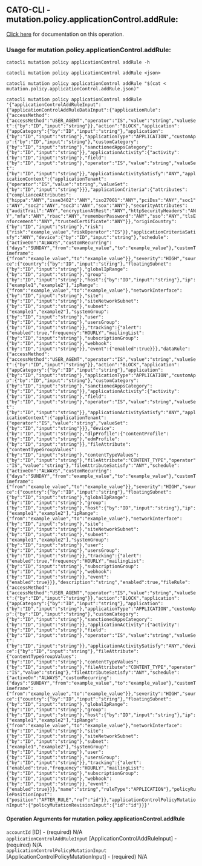 
## CATO-CLI - mutation.policy.applicationControl.addRule:
[Click here](https://api.catonetworks.com/documentation/#mutation-mutation.policy.applicationControl.addRule) for documentation on this operation.

### Usage for mutation.policy.applicationControl.addRule:

`catocli mutation policy applicationControl addRule -h`

`catocli mutation policy applicationControl addRule <json>`

`catocli mutation policy applicationControl addRule "$(cat < mutation.policy.applicationControl.addRule.json)"`

`catocli mutation policy applicationControl addRule '{"applicationControlAddRuleInput":{"applicationControlAddRuleDataInput":{"applicationRule":{"accessMethod":{"accessMethod":"USER_AGENT","operator":"IS","value":"string","valueSet":{"by":"ID","input":"string"}},"action":"BLOCK","application":{"appCategory":{"by":"ID","input":"string"},"application":{"by":"ID","input":"string"},"applicationType":"APPLICATION","customApp":{"by":"ID","input":"string"},"customCategory":{"by":"ID","input":"string"},"sanctionedAppsCategory":{"by":"ID","input":"string"}},"applicationActivity":{"activity":{"by":"ID","input":"string"},"field":{"by":"ID","input":"string"},"operator":"IS","value":"string","valueSet":{"by":"ID","input":"string"}},"applicationActivitySatisfy":"ANY","applicationContext":{"applicationTenant":{"operator":"IS","value":"string","valueSet":{"by":"ID","input":"string"}}},"applicationCriteria":{"attributes":{"complianceAttributes":{"hippa":"ANY","isae3402":"ANY","iso27001":"ANY","pciDss":"ANY","soc1":"ANY","soc2":"ANY","soc3":"ANY","sox":"ANY"},"securityAttributes":{"auditTrail":"ANY","encryptionAtRest":"ANY","httpSecurityHeaders":"ANY","mfa":"ANY","rbac":"ANY","rememberPassword":"ANY","sso":"ANY","tlsEnforcement":"ANY","trustedCertificate":"ANY"}},"originCountry":{"by":"ID","input":"string"},"risk":{"risk":"example_value","riskOperator":"IS"}},"applicationCriteriaSatisfy":"ANY","device":{"by":"ID","input":"string"},"schedule":{"activeOn":"ALWAYS","customRecurring":{"days":"SUNDAY","from":"example_value","to":"example_value"},"customTimeframe":{"from":"example_value","to":"example_value"}},"severity":"HIGH","source":{"country":{"by":"ID","input":"string"},"floatingSubnet":{"by":"ID","input":"string"},"globalIpRange":{"by":"ID","input":"string"},"group":{"by":"ID","input":"string"},"host":{"by":"ID","input":"string"},"ip":["example1","example2"],"ipRange":{"from":"example_value","to":"example_value"},"networkInterface":{"by":"ID","input":"string"},"site":{"by":"ID","input":"string"},"siteNetworkSubnet":{"by":"ID","input":"string"},"subnet":["example1","example2"],"systemGroup":{"by":"ID","input":"string"},"user":{"by":"ID","input":"string"},"usersGroup":{"by":"ID","input":"string"}},"tracking":{"alert":{"enabled":true,"frequency":"HOURLY","mailingList":{"by":"ID","input":"string"},"subscriptionGroup":{"by":"ID","input":"string"},"webhook":{"by":"ID","input":"string"}},"event":{"enabled":true}}},"dataRule":{"accessMethod":{"accessMethod":"USER_AGENT","operator":"IS","value":"string","valueSet":{"by":"ID","input":"string"}},"action":"BLOCK","application":{"appCategory":{"by":"ID","input":"string"},"application":{"by":"ID","input":"string"},"applicationType":"APPLICATION","customApp":{"by":"ID","input":"string"},"customCategory":{"by":"ID","input":"string"},"sanctionedAppsCategory":{"by":"ID","input":"string"}},"applicationActivity":{"activity":{"by":"ID","input":"string"},"field":{"by":"ID","input":"string"},"operator":"IS","value":"string","valueSet":{"by":"ID","input":"string"}},"applicationActivitySatisfy":"ANY","applicationContext":{"applicationTenant":{"operator":"IS","value":"string","valueSet":{"by":"ID","input":"string"}}},"device":{"by":"ID","input":"string"},"dlpProfile":{"contentProfile":{"by":"ID","input":"string"},"edmProfile":{"by":"ID","input":"string"}},"fileAttribute":{"contentTypeGroupValues":{"by":"ID","input":"string"},"contentTypeValues":{"by":"ID","input":"string"},"fileAttribute":"CONTENT_TYPE","operator":"IS","value":"string"},"fileAttributeSatisfy":"ANY","schedule":{"activeOn":"ALWAYS","customRecurring":{"days":"SUNDAY","from":"example_value","to":"example_value"},"customTimeframe":{"from":"example_value","to":"example_value"}},"severity":"HIGH","source":{"country":{"by":"ID","input":"string"},"floatingSubnet":{"by":"ID","input":"string"},"globalIpRange":{"by":"ID","input":"string"},"group":{"by":"ID","input":"string"},"host":{"by":"ID","input":"string"},"ip":["example1","example2"],"ipRange":{"from":"example_value","to":"example_value"},"networkInterface":{"by":"ID","input":"string"},"site":{"by":"ID","input":"string"},"siteNetworkSubnet":{"by":"ID","input":"string"},"subnet":["example1","example2"],"systemGroup":{"by":"ID","input":"string"},"user":{"by":"ID","input":"string"},"usersGroup":{"by":"ID","input":"string"}},"tracking":{"alert":{"enabled":true,"frequency":"HOURLY","mailingList":{"by":"ID","input":"string"},"subscriptionGroup":{"by":"ID","input":"string"},"webhook":{"by":"ID","input":"string"}},"event":{"enabled":true}}},"description":"string","enabled":true,"fileRule":{"accessMethod":{"accessMethod":"USER_AGENT","operator":"IS","value":"string","valueSet":{"by":"ID","input":"string"}},"action":"BLOCK","application":{"appCategory":{"by":"ID","input":"string"},"application":{"by":"ID","input":"string"},"applicationType":"APPLICATION","customApp":{"by":"ID","input":"string"},"customCategory":{"by":"ID","input":"string"},"sanctionedAppsCategory":{"by":"ID","input":"string"}},"applicationActivity":{"activity":{"by":"ID","input":"string"},"field":{"by":"ID","input":"string"},"operator":"IS","value":"string","valueSet":{"by":"ID","input":"string"}},"applicationActivitySatisfy":"ANY","device":{"by":"ID","input":"string"},"fileAttribute":{"contentTypeGroupValues":{"by":"ID","input":"string"},"contentTypeValues":{"by":"ID","input":"string"},"fileAttribute":"CONTENT_TYPE","operator":"IS","value":"string"},"fileAttributeSatisfy":"ANY","schedule":{"activeOn":"ALWAYS","customRecurring":{"days":"SUNDAY","from":"example_value","to":"example_value"},"customTimeframe":{"from":"example_value","to":"example_value"}},"severity":"HIGH","source":{"country":{"by":"ID","input":"string"},"floatingSubnet":{"by":"ID","input":"string"},"globalIpRange":{"by":"ID","input":"string"},"group":{"by":"ID","input":"string"},"host":{"by":"ID","input":"string"},"ip":["example1","example2"],"ipRange":{"from":"example_value","to":"example_value"},"networkInterface":{"by":"ID","input":"string"},"site":{"by":"ID","input":"string"},"siteNetworkSubnet":{"by":"ID","input":"string"},"subnet":["example1","example2"],"systemGroup":{"by":"ID","input":"string"},"user":{"by":"ID","input":"string"},"usersGroup":{"by":"ID","input":"string"}},"tracking":{"alert":{"enabled":true,"frequency":"HOURLY","mailingList":{"by":"ID","input":"string"},"subscriptionGroup":{"by":"ID","input":"string"},"webhook":{"by":"ID","input":"string"}},"event":{"enabled":true}}},"name":"string","ruleType":"APPLICATION"},"policyRulePositionInput":{"position":"AFTER_RULE","ref":"id"}},"applicationControlPolicyMutationInput":{"policyMutationRevisionInput":{"id":"id"}}}'`


#### Operation Arguments for mutation.policy.applicationControl.addRule ####

`accountId` [ID] - (required) N/A    
`applicationControlAddRuleInput` [ApplicationControlAddRuleInput] - (required) N/A    
`applicationControlPolicyMutationInput` [ApplicationControlPolicyMutationInput] - (required) N/A    
